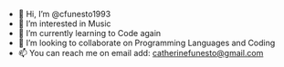 - 👋 Hi, I’m @cfunesto1993
- 👀 I’m interested in Music
- 🌱 I’m currently learning to Code again
- 💞️ I’m looking to collaborate on Programming Languages and Coding
- 📫 You can reach me on email add: catherinefunesto@gmail.com

<!---
cfunesto1993/cfunesto1993 is a ✨ special ✨ repository because its `README.md` (this file) appears on your GitHub profile.
You can click the Preview link to take a look at your changes.
--->
